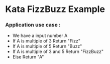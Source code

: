 # Kata FizzBuzz Example
### Application use case :
- We have a input number A
- If A is multiple of 3 Return "Fizz"
- If A is multiple of 5 Return "Buzz"
- If A is multiple of 3 and 5 Return "FizzBuzz"
- Else Return "A"